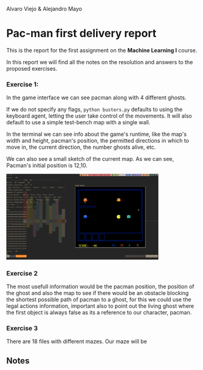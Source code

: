 Alvaro Viejo & Alejandro Mayo
# Pac-man first delivery report
This is the report for the first assignment on the **Machine Learning I** course. 

In this report we will find all the notes on the resolution and answers to the proposed exercises.

### Exercise 1:
In the game interface we can see pacman along with 4 different ghosts.

If we do not specify any flags, `python busters.py` defaults to using the keyboard agent, letting the user take control of the movements. It will also default to use a simple test-bench map with a single wall.

In the terminal we can see info about the game's runtime, like the map's width and height, pacman's position, the permitted directions in which to move in, the current direction, the number ghosts alive, etc.

We can also see a small sketch of the current map.
As we can see, Pacman's initial position is 12,10.

<img src="terminalAndGui.png" alt="terminalAndGui" width="400"/>

### Exercise 2
The most usefull information would be the pacman position, the position of the ghost and also the map to see if there would be an obstacle blocking the shortest possible path of pacman to a ghost, for this we could use the legal actions information, important also to point out the living ghost where the first object is always false as its a reference to our character, pacman.


### Exercise 3

There are 18 files with different mazes. Our maze will be

## Notes